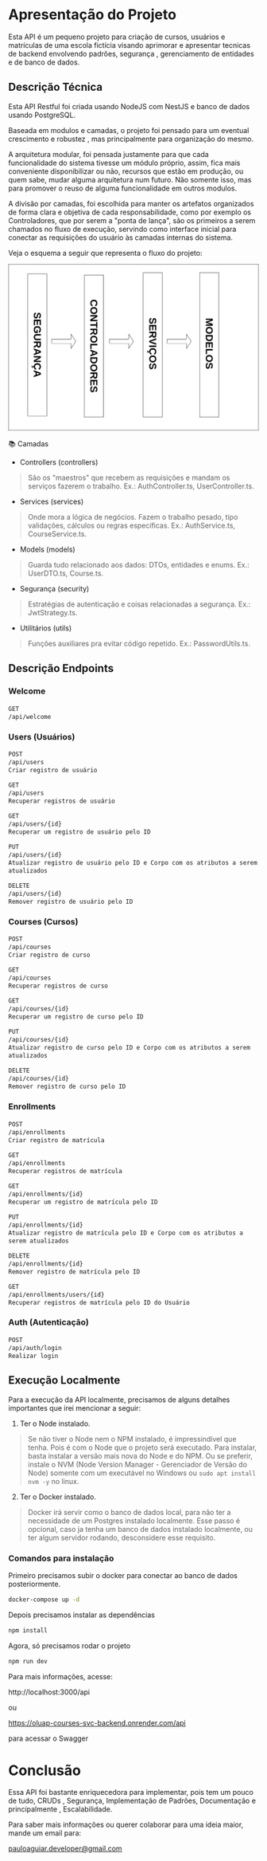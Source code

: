 # Apresentação do Projeto

Esta API é um pequeno projeto para criação de cursos, usuários e matrículas de uma escola fictícia visando aprimorar e apresentar tecnicas de backend envolvendo padrões, segurança , gerenciamento de entidades e de banco de dados.

## Descrição Técnica

Esta API Restful foi criada usando NodeJS com NestJS e banco de dados usando PostgreSQL.

Baseada em modulos e camadas, o projeto foi pensado para um eventual crescimento e robustez , mas principalmente para organização do mesmo. 

A arquitetura modular, foi pensada justamente para que cada funcionalidade do sistema tivesse um módulo próprio, assim, fica mais conveniente disponibilizar ou não, recursos que estão em produção, ou quem sabe, mudar alguma arquitetura num futuro. Não somente isso, mas para promover o reuso de alguma funcionalidade em outros modulos.

A divisão por camadas, foi escolhida para manter os artefatos organizados de forma clara e objetiva de cada responsabilidade, como por exemplo os Controladores, que por serem a "ponta de lança", são os primeiros a serem chamados no fluxo de execução, servindo como interface inicial para conectar as requisições do usuário às camadas internas do sistema. 

Veja o esquema a seguir que representa o fluxo do projeto:

![Esquema da arquitetura de camadas](./doc/schema.png)

📚 Camadas
- Controllers (controllers)

>São os "maestros" que recebem as requisições e mandam os serviços fazerem o trabalho.
>Ex.: AuthController.ts, UserController.ts.

- Services (services)

>Onde mora a lógica de negócios.
>Fazem o trabalho pesado, tipo validações, cálculos ou regras específicas.
>Ex.: AuthService.ts, CourseService.ts.

- Models (models)

>Guarda tudo relacionado aos dados: DTOs, entidades e enums.
>Ex.: UserDTO.ts, Course.ts.

- Segurança (security)

>Estratégias de autenticação e coisas relacionadas a segurança.
>Ex.: JwtStrategy.ts.

- Utilitários (utils)

>Funções auxiliares pra evitar código repetido.
>Ex.: PasswordUtils.ts.

## Descrição Endpoints

### Welcome

```
GET
/api/welcome
```


### Users (Usuários)

```
POST
/api/users
Criar registro de usuário
```

```
GET
/api/users
Recuperar registros de usuário
```

```
GET
/api/users/{id}
Recuperar um registro de usuário pelo ID
```

```
PUT
/api/users/{id}
Atualizar registro de usuário pelo ID e Corpo com os atributos a serem atualizados
```

```
DELETE
/api/users/{id}
Remover registro de usuário pelo ID
```

### Courses (Cursos)

```
POST
/api/courses
Criar registro de curso
```

```
GET
/api/courses
Recuperar registros de curso
```

```
GET
/api/courses/{id}
Recuperar um registro de curso pelo ID
```

```
PUT
/api/courses/{id}
Atualizar registro de curso pelo ID e Corpo com os atributos a serem atualizados
```

```
DELETE
/api/courses/{id}
Remover registro de curso pelo ID
```

### Enrollments

```
POST
/api/enrollments
Criar registro de matrícula
```

```
GET
/api/enrollments
Recuperar registros de matrícula
```

```
GET
/api/enrollments/{id}
Recuperar um registro de matrícula pelo ID
```

```
PUT
/api/enrollments/{id}
Atualizar registro de matrícula pelo ID e Corpo com os atributos a serem atualizados
```

```
DELETE
/api/enrollments/{id}
Remover registro de matrícula pelo ID
```

```
GET
/api/enrollments/users/{id}
Recuperar registros de matrícula pelo ID do Usuário
```

### Auth (Autenticação)

```
POST
/api/auth/login
Realizar login
```

## Execução Localmente

Para a execução da API localmente, precisamos de alguns detalhes importantes que irei mencionar a seguir:

1. Ter o Node instalado.
> Se não tiver o Node nem o NPM instalado, é impressindível que tenha. Pois é com o Node que o projeto será executado. Para instalar, basta instalar a versão mais nova do Node e do NPM. Ou se preferir, instale o NVM (Node Version Manager - Gerenciador de Versão do Node) somente com um executável no Windows ou `sudo apt install nvm -y` no linux.

2. Ter o Docker instalado.
> Docker irá servir como o banco de dados local, para não ter a necessidade de um Postgres instalado localmente. Esse passo é opcional, caso ja tenha um banco de dados instalado localmente, ou ter algum servidor rodando, desconsidere esse requisito.

### Comandos para instalação

Primeiro precisamos subir o docker para conectar ao banco de dados posteriormente.

```bash
docker-compose up -d
```

Depois precisamos instalar as dependências

```bash
npm install
```

Agora, só precisamos rodar o projeto 

```bash
npm run dev
```

Para mais informações, acesse:

http://localhost:3000/api

ou

https://oluap-courses-svc-backend.onrender.com/api

para acessar o Swagger


# Conclusão

Essa API foi bastante enriquecedora para implementar, pois tem um pouco de tudo, CRUDs , Segurança, Implementação de Padrões, Documentação e principalmente , Escalabilidade.

Para saber mais informações ou querer colaborar para uma ideia maior, mande um email para:

pauloaguiar.developer@gmail.com